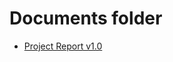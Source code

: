 # Documents folder  

- [Project Report v1.0](Relatório_Projeto_Final_Carlos_Gomes_nº32241_versao1.pdf)

